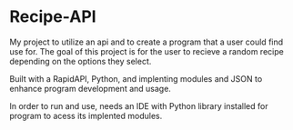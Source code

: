 # Recipe-API
My project to utilize an api and to create a program that a user could find use for. The goal of this project is for the user to recieve a random recipe depending on the options they select. 

Built with a RapidAPI, Python, and implenting modules and JSON to enhance program development and usage.

In order to run and use, needs an IDE with Python library installed for program to acess its implented modules. 

